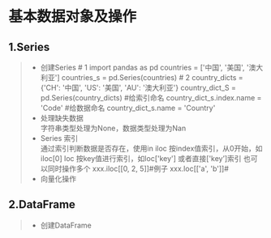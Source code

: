 # 基本数据对象及操作
## 1.Series
> + 创建Series
    # 1
    import pandas as pd
    countries = ['中国', '美国', '澳大利亚']
    countries_s = pd.Series(countries)
    # 2
    country_dicts = {'CH': '中国',
                     'US': '美国',
                     'AU': '澳大利亚'}
    country_dict_S = pd.Series(country_dicts)
    #给索引命名
    country_dict_s.index.name = 'Code'
    #给数据命名
    country_dict_s.name = 'Country'
> + 处理缺失数据  
    字符串类型处理为None，数据类型处理为Nan
> + Series 索引  
    通过索引判断数据是否存在，使用in
    iloc 按index值索引，从0开始，如iloc[0]
    loc  按key值进行索引，如loc['key']
    或者直接['key’]索引
    也可以同时操作多个
    xxx.iloc[[0, 2, 5]]#例子
    xxx.loc[['a', 'b']]#  
> + 向量化操作

## 2.DataFrame
> + 创建DataFrame
